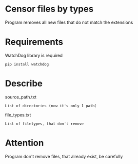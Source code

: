 Censor files by types
=====================
Program removes all new files that do not match the extensions

Requirements
=====================
WatchDog library is required
    
    pip install watchdog
    
Describe
==============
source_path.txt

    List of directories (now it's only 1 path)

file_types.txt
    
    List of filetypes, that don't remove
    
Attention
==============
Program don't remove files, that already exist, be carefully
